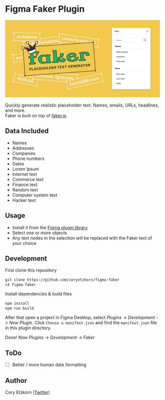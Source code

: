 # Figma Faker Plugin

![Faker](banner.png)

Quickly generate realistic placeholder text. Names, emails, URLs, headlines, and more.  
Faker is built on top of [faker.js](https://github.com/Marak/faker.js).

## Data Included

+ Names
+ Addresses
+ Companies
+ Phone numbers
+ Dates
+ Lorem Ipsum
+ Internet text
+ Commerce text
+ Finance text
+ Random text
+ Computer system text
+ Hacker text

## Usage

+ Install it from the [Figma plugin library](https://www.figma.com/community/plugin/833836762121994814)
+ Select one or more objects
+ Any text nodes in the selection will be replaced with the Faker text of your choice

## Development

First clone this repository
```shell
git clone https://github.com/coryetzkorn/figma-faker
cd figma-faker
```

Install dependencies & build files
```shell
npm install
npm run build
```

After that open a project in Figma Desktop, select _Plugins -> Development -> New Plugin_. Click `Choose a manifest.json` and find the `manifest.json` file in this plugin directory.

Done! Now _Plugins -> Development -> Faker_

## ToDo

- [ ] Better / more human date formatting

## Author

Cory Etzkorn ([Twitter](https://twitter.com/coryetzkorn))
